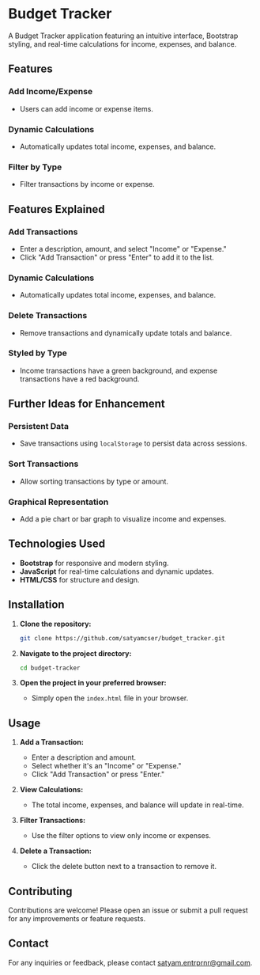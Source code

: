 # Budget Tracker

A Budget Tracker application featuring an intuitive interface, Bootstrap styling, and real-time calculations for income, expenses, and balance.

## Features

### Add Income/Expense
- Users can add income or expense items.

### Dynamic Calculations
- Automatically updates total income, expenses, and balance.

### Filter by Type
- Filter transactions by income or expense.

## Features Explained

### Add Transactions
- Enter a description, amount, and select "Income" or "Expense."
- Click "Add Transaction" or press "Enter" to add it to the list.

### Dynamic Calculations
- Automatically updates total income, expenses, and balance.

### Delete Transactions
- Remove transactions and dynamically update totals and balance.

### Styled by Type
- Income transactions have a green background, and expense transactions have a red background.

## Further Ideas for Enhancement

### Persistent Data
- Save transactions using `localStorage` to persist data across sessions.

### Sort Transactions
- Allow sorting transactions by type or amount.

### Graphical Representation
- Add a pie chart or bar graph to visualize income and expenses.

## Technologies Used

- **Bootstrap** for responsive and modern styling.
- **JavaScript** for real-time calculations and dynamic updates.
- **HTML/CSS** for structure and design.

## Installation

1. **Clone the repository:**
    ```bash
    git clone https://github.com/satyamcser/budget_tracker.git
    ```

2. **Navigate to the project directory:**
    ```bash
    cd budget-tracker
    ```

3. **Open the project in your preferred browser:**
    - Simply open the `index.html` file in your browser.

## Usage

1. **Add a Transaction:**
    - Enter a description and amount.
    - Select whether it's an "Income" or "Expense."
    - Click "Add Transaction" or press "Enter."

2. **View Calculations:**
    - The total income, expenses, and balance will update in real-time.

3. **Filter Transactions:**
    - Use the filter options to view only income or expenses.

4. **Delete a Transaction:**
    - Click the delete button next to a transaction to remove it.

## Contributing

Contributions are welcome! Please open an issue or submit a pull request for any improvements or feature requests.

## Contact

For any inquiries or feedback, please contact [satyam.entrprnr@gmail.com](mailto:satyam.entrprnr@gmail.com).

